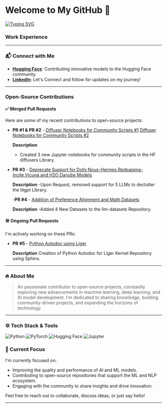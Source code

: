 # Welcome to My GitHub 🚀

[![Typing SVG](https://readme-typing-svg.herokuapp.com?font=Roboto&weight=700&size=22&pause=1000&color=2F6755&center=true&width=435&lines=Hello+There!+I'm+Parag+Ekbote.;Open-source+Contributor.;Building+with+AI+to+Attain+New+Insights)](https://git.io/typing-svg)


### Work Experience
---

### 📬 Connect with Me
- **[Hugging Face](https://huggingface.co/AINovice2005)**: Contributing innovative models to the Hugging Face community.
- **[LinkedIn](https://www.linkedin.com/in/parag-ekbote/)**: Let's Connect and follow for updates on my journey!

---

###  Open-Source Contributions

#### ✅ Merged Pull Requests
Here are some of my recent contributions to open-source projects:

- **PR #1 & PR #2** - [Diffuser Notebooks for Community Scripts #1](https://github.com/huggingface/diffusers/pull/9905)
  [Diffuser Notebooks for Community Scripts #2](https://github.com/huggingface/notebooks/pull/525)
  
  **Description**
  - Created 3 new Jupyter notebooks for community scripts in the HF diffusers Library.

- **PR #3** - [Deprecate Support for Dolly,Nous-Hermes,Redpajama-Incite,Vicuna and H2O Danube Models](https://github.com/Lightning-AI/litgpt/pull/1821)

   **Description**
  -Upon Request, removed support for 5 LLMs to declutter the litgpt Library.

  -**PR #4** - [Addition of Preference Alignment and Math Datasets](https://github.com/mlabonne/llm-datasets/pull/6)

   **Description**
  -Added 4 New Datasets to the llm-datasets Repository.


#### 🛠️ Ongoing Pull Requests
I'm actively working on these PRs:

- **PR #5** - [Python Autodoc using Liger](https://github.com/linkedin/Liger-Kernel/pull/327)

   **Description** Creation of Python Autodoc for Liger Kernel Repository using Sphinx.




---

### 🔥 About Me
> An passionate contributor to open-source projects, constantly exploring new advancements in machine learning, deep learning, and AI model development. I'm dedicated to sharing knowledge, building community-driven projects, and expanding the horizons of technology.

---

### ⚙️ Tech Stack & Tools
<p align="left">
  <img src="https://img.shields.io/badge/Python-FFD43B?style=for-the-badge&logo=python&logoColor=blue" alt="Python" />
  <img src="https://img.shields.io/badge/Pytorch-EE4C2C?style=for-the-badge&logo=pytorch&logoColor=white" alt="PyTorch" />
  <img src="https://img.shields.io/badge/Hugging%20Face-FFD43B?style=for-the-badge&logo=huggingface&logoColor=white" alt="Hugging Face" />
   <img src="https://img.icons8.com/?size=100&id=J0SgMWzAxqFj&format=png&color=000000Jupyter-FFD43B?style=for-the-badge&logo=python&logoColor=orange" alt="Jupyter"/>
   
 
  <!-- Add more badges as relevant to your stack -->
</p>



### 🌱 Current Focus
I'm currently focused on:
- Improving the quality and performance of AI and ML models.
- Contributing to open-source repositories that support the ML and NLP ecosystem.
- Engaging with the community to share insights and drive innovation.

Feel free to reach out to collaborate, discuss ideas, or just say hello!

---


